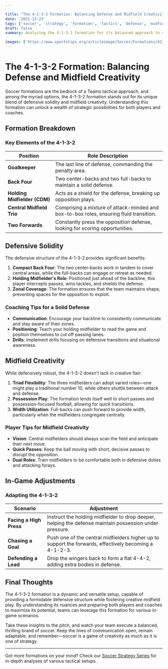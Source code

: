 ```yaml
---

title: "The 4-1-3-2 Formation: Balancing Defense and Midfield Creativity"
date: '2021-12-23'
tags: ['soccer', 'strategy', 'formation', 'tactics', 'defense', 'midfield', 'coaching', 'player development', 'creativity']
draft: false
summary: Analyzing the 4-1-3-2 formation for its balanced approach to solid defense and creative midfield play in soccer.

images: ['https://www.sportstips.org/articleimage/Soccer/Formations/4132.webp']
---
```


# The 4-1-3-2 Formation: Balancing Defense and Midfield Creativity

Soccer formations are the bedrock of a Teams tactical approach, and among the myriad options, the 4-1-3-2 formation stands out for its unique blend of defensive solidity and midfield creativity. Understanding this formation can unlock a wealth of strategic possibilities for both players and coaches.

## Formation Breakdown

### Key Elements of the 4-1-3-2

| Position          | Role Description                                       |
|-------------------|--------------------------------------------------------|
| **Goalkeeper**    | The last line of defense, commanding the penalty area. |
| **Back Four**     | Two center-backs and two full-backs to maintain a solid defense. |
| **Holding Midfielder (CDM)** | Acts as a shield for the defense, breaking up opposition plays. |
| **Central Midfield Trio** | Comprising a mixture of attack-minded and box-to-box roles, ensuring fluid transition. |
| **Two Forwards** | Constantly press the opposition defense, looking for scoring opportunities. |

## Defensive Solidity

The defensive structure of the 4-1-3-2 provides significant benefits:

1. **Compact Back Four**: The two center-backs work in tandem to cover central areas, while the full-backs can engage or retreat as needed.
2. **Holding Midfielder's Role**: Positioned just ahead of the backline, this player intercepts passes, wins tackles, and shields the defense.
3. **Zonal Coverage**: The formation ensures that the team maintains shape, preventing spaces for the opposition to exploit.

### Coaching Tips for a Solid Defense

- **Communication**: Encourage your backline to consistently communicate and stay aware of their zones.
- **Positioning**: Teach your holding midfielder to read the game and position themselves to cut off passing lanes.
- **Drills**: Implement drills focusing on defensive transitions and situational awareness.

## Midfield Creativity

While defensively robust, the 4-1-3-2 doesn't lack in creative flair:

1. **Triad Flexibility**: The three midfielders can adopt varied roles—one might play a traditional number 10, while others shuttle between attack and defense.
2. **Possession Play**: The formation lends itself well to short passes and possession-focused football, allowing for quick transitions.
3. **Width Utilization**: Full-backs can push forward to provide width, particularly when the midfielders congregate centrally.

### Player Tips for Midfield Creativity

- **Vision**: Central midfielders should always scan the field and anticipate their next move.
- **Quick Passes**: Keep the ball moving with short, decisive passes to disrupt the opposition.
- **Dual Roles**: Train midfielders to be comfortable both in defensive duties and attacking forays.

## In-Game Adjustments

### Adapting the 4-1-3-2

| Scenario                          | Adjustment                                                                                         |
|-----------------------------------|----------------------------------------------------------------------------------------------------|
| **Facing a High Press**           | Instruct the holding midfielder to drop deeper, helping the defense maintain possession under pressure. |
| **Chasing a Goal**                | Push one of the central midfielders higher up to support the forwards, effectively becoming a 4-1-2-3. |
| **Defending a Lead**              | Drop the wingers back to form a flat 4-4-2, adding extra bodies in defense.                        |

## Final Thoughts

The 4-1-3-2 formation is a dynamic and versatile setup, capable of providing a formidable defensive structure while fostering creative midfield play. By understanding its nuances and preparing both players and coaches to maximize its potential, teams can leverage this formation for various in-game scenarios.

Take these insights to the pitch, and watch your team execute a balanced, thrilling brand of soccer. Keep the lines of communication open, remain adaptable, and remember—soccer is a game of creativity as much as it is one of strategy.

---

Got more formations on your mind? Check our [Soccer Strategy Series](#)  for in-depth analyses of various tactical setups.
```


